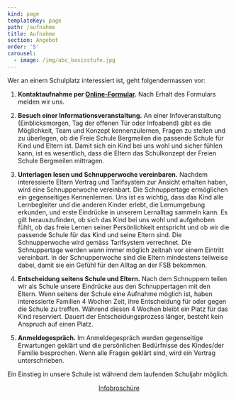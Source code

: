```yaml
---
kind: page
templateKey: page
path: /aufnahme
title: Aufnahme
section: Angebot
order: '5'
carousel:
  - image: /img/abc_basisstufe.jpg
---
```

Wer an einem Schulplatz interessiert ist, geht folgendermassen vor:


1. **Kontaktaufnahme per [Online-Formular](/platzanfrage).** Nach Erhalt des Formulars melden wir uns.

2. **Besuch einer Informationsveranstaltung.** An einer Infoveranstaltung (Einblicksmorgen, Tag der offenen Tür oder Infoabend) gibt es die Möglichkeit, Team und Konzept kennenzulernen, Fragen zu stellen und zu überlegen, ob die Freie Schule Bergmeilen die passende Schule für Kind und Eltern ist. Damit sich ein Kind bei uns wohl und sicher fühlen kann, ist es wesentlich, dass die Eltern das Schulkonzept der Freien Schule Bergmeilen mittragen.

3. **Unterlagen lesen und Schnupperwoche vereinbaren.** Nachdem interessierte Eltern Vertrag und Tarifsystem zur Ansicht erhalten haben, wird eine Schnupperwoche vereinbart. Die Schnuppertage ermöglichen ein gegenseitiges Kennenlernen. Uns ist es wichtig, dass das Kind alle Lernbegleiter und die anderen Kinder erlebt, die Lernumgebung erkunden, und erste Eindrücke in unserem Lernalltag sammeln kann. Es gilt herauszufinden, ob sich das Kind bei uns wohl und aufgehoben fühlt, ob das freie Lernen seiner Persönlichkeit entspricht und ob wir die passende Schule für das Kind und seine Eltern sind. Die Schnupperwoche wird gemäss Tarifsystem verrechnet. Die Schnuppertage werden wann immer möglich zeitnah vor einem Eintritt vereinbart. In der Schnupperwoche sind die Eltern mindestens teilweise dabei, damit sie ein Gefühl für den Alltag an der FSB bekommen.

4. **Entscheidung seitens Schule und Eltern.** Nach dem Schnuppern teilen wir als Schule unsere Eindrücke aus den Schnuppertagen mit den Eltern. Wenn seitens der Schule eine Aufnahme möglich ist, haben interessierte Familien 4 Wochen Zeit, ihre Entscheidung für oder gegen die Schule zu treffen. Während diesen 4 Wochen bleibt ein Platz für das Kind reserviert. Dauert der Entscheidungsprozess länger, besteht kein Anspruch auf einen Platz.

5. **Anmeldegespräch.** Im Anmeldegespräch werden gegenseitige Erwartungen geklärt und die persönlichen Bedürfnisse des Kindes/der Familie besprochen. Wenn alle Fragen geklärt sind, wird ein Vertrag unterschrieben.

Ein Einstieg in unsere Schule ist während dem laufenden Schuljahr möglich.


<div class="box" style="text-align:center">
  <a 
    class="button is-info is-large"
    href="/docs/Elterninfo_FSBergmeilen.pdf"
    target="_blank"
    rel="noopener"
   >
    <span class="icon is-medium">
        <i class="fa fa-download"></i>
      </span>
    <span>Infobroschüre</span>
  </a>
</div>
